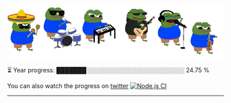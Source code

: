 <div align="center">
  <img src="/.github/img/5e51b3b0337309d672efd94c.gif">
</div>

⏳ Year progress: ███████░░░░░░░░░░░░░░░░░░░░░░░ 24.75 %

You can also watch the progress on [twitter](https://twitter.com/year_progress) [![Node.js CI](https://github.com/thatoranzhevyy/thatoranzhevyy/actions/workflows/node.js.yml/badge.svg?branch=master&event=schedule)](https://github.com/thatoranzhevyy/thatoranzhevyy/actions/workflows/node.js.yml)

---


